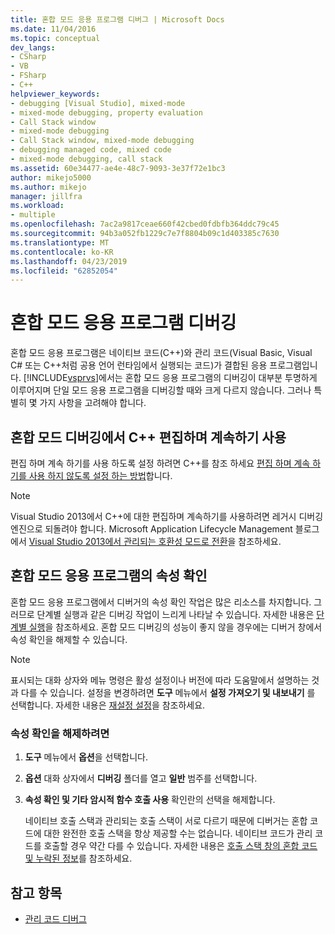 ```yaml
---
title: 혼합 모드 응용 프로그램 디버그 | Microsoft Docs
ms.date: 11/04/2016
ms.topic: conceptual
dev_langs:
- CSharp
- VB
- FSharp
- C++
helpviewer_keywords:
- debugging [Visual Studio], mixed-mode
- mixed-mode debugging, property evaluation
- Call Stack window
- mixed-mode debugging
- Call Stack window, mixed-mode debugging
- debugging managed code, mixed code
- mixed-mode debugging, call stack
ms.assetid: 60e34477-ae4e-48c7-9093-3e37f72e1bc3
author: mikejo5000
ms.author: mikejo
manager: jillfra
ms.workload:
- multiple
ms.openlocfilehash: 7ac2a9817ceae660f42cbed0fdbfb364ddc79c45
ms.sourcegitcommit: 94b3a052fb1229c7e7f8804b09c1d403385c7630
ms.translationtype: MT
ms.contentlocale: ko-KR
ms.lasthandoff: 04/23/2019
ms.locfileid: "62852054"
---
```

# <a name="debugging-mixed-mode-applications"></a>혼합 모드 응용 프로그램 디버깅
혼합 모드 응용 프로그램은 네이티브 코드(C++)와 관리 코드(Visual Basic, Visual C# 또는 C++처럼 공용 언어 런타임에서 실행되는 코드)가 결합된 응용 프로그램입니다. [!INCLUDE[vsprvs](../code-quality/includes/vsprvs_md.md)]에서는 혼합 모드 응용 프로그램의 디버깅이 대부분 투명하게 이루어지며 단일 모드 응용 프로그램을 디버깅할 때와 크게 다르지 않습니다. 그러나 특별히 몇 가지 사항을 고려해야 합니다.

## <a name="enable-c-edit-and-continue-in-mixed-mode-debugging"></a>혼합 모드 디버깅에서 C++ 편집하며 계속하기 사용

편집 하며 계속 하기를 사용 하도록 설정 하려면 C++를 참조 하세요 [편집 하며 계속 하기를 사용 하지 않도록 설정 하는 방법](../debugger/how-to-enable-and-disable-edit-and-continue.md)합니다.

> [!NOTE]
> Visual Studio 2013에서 C++에 대한 편집하며 계속하기를 사용하려면 레거시 디버깅 엔진으로 되돌려야 합니다. Microsoft Application Lifecycle Management 블로그에서 [Visual Studio 2013에서 관리되는 호환성 모드로 전환](https://devblogs.microsoft.com/devops/switching-to-managed-compatibility-mode-in-visual-studio-2013/)을 참조하세요.

## <a name="property-evaluation-in-mixed-mode-applications"></a>혼합 모드 응용 프로그램의 속성 확인
 혼합 모드 응용 프로그램에서 디버거의 속성 확인 작업은 많은 리소스를 차지합니다. 그러므로 단계별 실행과 같은 디버깅 작업이 느리게 나타날 수 있습니다. 자세한 내용은 [단계별 실행](https://docs.microsoft.com/previous-versions/visualstudio/visual-studio-2010/ek13f001(v=vs.100))을 참조하세요. 혼합 모드 디버깅의 성능이 좋지 않을 경우에는 디버거 창에서 속성 확인을 해제할 수 있습니다.

> [!NOTE]
> 표시되는 대화 상자와 메뉴 명령은 활성 설정이나 버전에 따라 도움말에서 설명하는 것과 다를 수 있습니다. 설정을 변경하려면 **도구** 메뉴에서 **설정 가져오기 및 내보내기** 를 선택합니다. 자세한 내용은 [재설정 설정](../ide/environment-settings.md#reset-settings)을 참조하세요.

### <a name="to-turn-off-property-evaluation"></a>속성 확인을 해제하려면

1. **도구** 메뉴에서 **옵션**을 선택합니다.

2. **옵션** 대화 상자에서 **디버깅** 폴더를 열고 **일반** 범주를 선택합니다.

3. **속성 확인 및 기타 암시적 함수 호출 사용** 확인란의 선택을 해제합니다.

   네이티브 호출 스택과 관리되는 호출 스택이 서로 다르기 때문에 디버거는 혼합 코드에 대한 완전한 호출 스택을 항상 제공할 수는 없습니다. 네이티브 코드가 관리 코드를 호출할 경우 약간 다를 수 있습니다. 자세한 내용은 [호출 스택 창의 혼합 코드 및 누락된 정보](../debugger/mixed-code-and-missing-information-in-the-call-stack-window.md)를 참조하세요.

## <a name="see-also"></a>참고 항목

- [관리 코드 디버그](../debugger/debugging-managed-code.md)